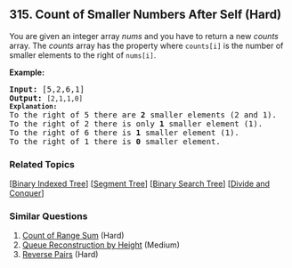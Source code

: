 <!--|This file generated by command(leetcode description); DO NOT EDIT.    |-->
<!--+----------------------------------------------------------------------+-->
<!--|@author    Openset <openset.wang@gmail.com>                           |-->
<!--|@link      https://github.com/openset                                 |-->
<!--|@home      https://github.com/openset/leetcode                        |-->
<!--+----------------------------------------------------------------------+-->

## 315. Count of Smaller Numbers After Self (Hard)

<p>You are given an integer array <i>nums</i> and you have to return a new <i>counts</i> array. The <i>counts</i> array has the property where <code>counts[i]</code> is the number of smaller elements to the right of <code>nums[i]</code>.</p>

<p><b>Example:</b></p>

<pre>
<strong>Input:</strong> [5,2,6,1]
<strong>Output:</strong> <code>[2,1,1,0] 
<strong>Explanation:</strong></code>
To the right of 5 there are <b>2</b> smaller elements (2 and 1).
To the right of 2 there is only <b>1</b> smaller element (1).
To the right of 6 there is <b>1</b> smaller element (1).
To the right of 1 there is <b>0</b> smaller element.
</pre>

### Related Topics
  [[Binary Indexed Tree](https://github.com/openset/leetcode/tree/master/tag/binary-indexed-tree/README.md)]
  [[Segment Tree](https://github.com/openset/leetcode/tree/master/tag/segment-tree/README.md)]
  [[Binary Search Tree](https://github.com/openset/leetcode/tree/master/tag/binary-search-tree/README.md)]
  [[Divide and Conquer](https://github.com/openset/leetcode/tree/master/tag/divide-and-conquer/README.md)]

### Similar Questions
  1. [Count of Range Sum](https://github.com/openset/leetcode/tree/master/problems/count-of-range-sum) (Hard)
  1. [Queue Reconstruction by Height](https://github.com/openset/leetcode/tree/master/problems/queue-reconstruction-by-height) (Medium)
  1. [Reverse Pairs](https://github.com/openset/leetcode/tree/master/problems/reverse-pairs) (Hard)
